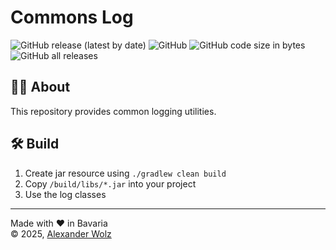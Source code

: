 # Commons Log

![GitHub release (latest by date)](https://img.shields.io/github/v/release/alexanderwolz/commons-log)
![GitHub](https://img.shields.io/github/license/alexanderwolz/commons-log)
![GitHub code size in bytes](https://img.shields.io/github/languages/code-size/alexanderwolz/commons-log)
![GitHub all releases](https://img.shields.io/github/downloads/alexanderwolz/commons-log/total?color=informational)

## 🧑‍💻 About

This repository provides common logging utilities.

## 🛠️ Build
1. Create jar resource using ```./gradlew clean build```
2. Copy  ```/build/libs/*.jar``` into your project
3. Use the log classes

- - -

Made with ❤️ in Bavaria
<br>
© 2025, <a href="https://www.alexanderwolz.de"> Alexander Wolz
